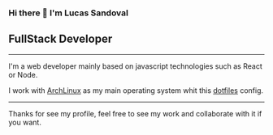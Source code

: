 ### Hi there 👋 I'm Lucas Sandoval

## FullStack Developer
---

I'm a web developer mainly based on javascript technologies such as React or Node.

I work with [ArchLinux](https://archlinux.org/) as my main operating system whit this [dotfiles](https://github.com/LucasNahuel945/dotfiles) config.


---
Thanks for see my profile, feel free to see my work and collaborate with it if you want.

<!--
**LucasNahuel945/LucasNahuel945** is a ✨ _special_ ✨ repository because its `README.md` (this file) appears on your GitHub profile.

Here are some ideas to get you started:

- 🔭 I’m currently working on ...
- 🌱 I’m currently learning ...
- 👯 I’m looking to collaborate on ...
- 🤔 I’m looking for help with ...
- 💬 Ask me about ...
- 📫 How to reach me: ...
- 😄 Pronouns: ...
- ⚡ Fun fact: ...
-->
